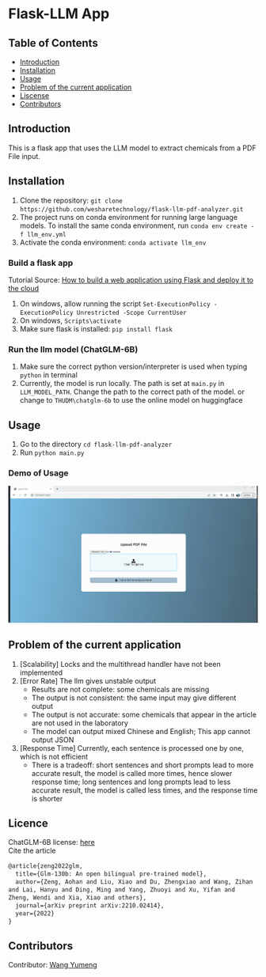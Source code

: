 # Flask-LLM App
## Table of Contents
- [Introduction](#introduction)
- [Installation](#installation)
- [Usage](#usage)
- [Problem of the current application](#problem-of-the-current-application)
- [Liscense](#liscence)
- [Contributors](#contributors)
## Introduction
This is a flask app that uses the LLM model to extract chemicals from a PDF File input.
## Installation
1. Clone the repository: `git clone https://github.com/wesharetechnology/flask-llm-pdf-analyzer.git`
2. The project runs on conda environment for running large language models. To install the same conda environment, run `conda env create -f llm_env.yml`
3. Activate the conda environment: `conda activate llm_env`
### Build a flask app
Tutorial Source: [How to build a web application using Flask and deploy it to the cloud](https://www.freecodecamp.org/news/how-to-build-a-web-application-using-flask-and-deploy-it-to-the-cloud-3551c985e492/)
1. On windows, allow running the script `Set-ExecutionPolicy -ExecutionPolicy Unrestricted -Scope CurrentUser`
2. On windows, `Scripts\activate`
3. Make sure flask is installed: `pip install flask`

### Run the llm model (ChatGLM-6B)
1. Make sure the correct python version/interpreter is used when typing `python` in terminal
2. Currently, the model is run locally. The path is set at `main.py` in `LLM_MODEL_PATH`. Change the path to the correct path of the model. or change to `THUDM\chatglm-6b` to use the online model on huggingface
## Usage
1. Go to the directory `cd flask-llm-pdf-analyzer`
2. Run `python main.py`
### Demo of Usage
![](graphics/demo.gif)
## Problem of the current application
1. [Scalability] Locks and the multithread handler have not been implemented
2. [Error Rate] The llm gives unstable output
    - Results are not complete: some chemicals are missing
    - The output is not consistent: the same input may give different output
    - The output is not accurate: some chemicals that appear in the article are not used in the laboratory
    - The model can output mixed Chinese and English; This app cannot output JSON
3. [Response Time] Currently, each sentence is processed one by one, which is not efficient
    - There is a tradeoff: short sentences and short prompts lead to more accurate result, the model is called more times, hence slower response time; long sentences and long prompts lead to less accurate result, the model is called less times, and the response time is shorter
## Licence
ChatGLM-6B license: [here](https://github.com/THUDM/ChatGLM-6B/blob/main/MODEL_LICENSE)\
Cite the article
```
@article{zeng2022glm,
  title={Glm-130b: An open bilingual pre-trained model},
  author={Zeng, Aohan and Liu, Xiao and Du, Zhengxiao and Wang, Zihan and Lai, Hanyu and Ding, Ming and Yang, Zhuoyi and Xu, Yifan and Zheng, Wendi and Xia, Xiao and others},
  journal={arXiv preprint arXiv:2210.02414},
  year={2022}
}
```
## Contributors 
Contributor: [Wang Yumeng](https://github.com/Alexwwwwww)